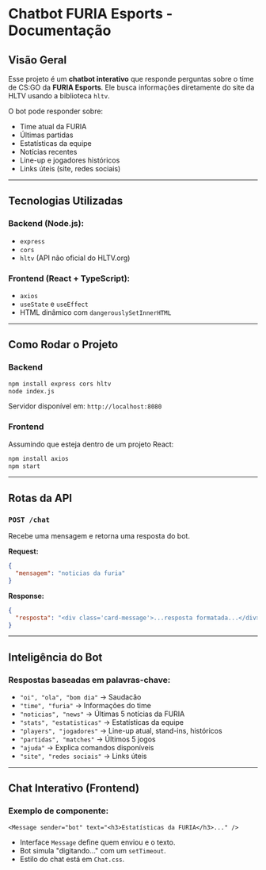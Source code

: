 #  Chatbot FURIA Esports - Documentação

##  Visão Geral

Esse projeto é um **chatbot interativo** que responde perguntas sobre o time de CS:GO da **FURIA Esports**. Ele busca informações diretamente do site da HLTV usando a biblioteca `hltv`.

O bot pode responder sobre:

- Time atual da FURIA
- Últimas partidas
- Estatísticas da equipe
- Notícias recentes
- Line-up e jogadores históricos
- Links úteis (site, redes sociais)

---

##  Tecnologias Utilizadas

### Backend (Node.js):
- `express`
- `cors`
- `hltv` (API não oficial do HLTV.org)

### Frontend (React + TypeScript):
- `axios`
- `useState` e `useEffect`
- HTML dinâmico com `dangerouslySetInnerHTML`

---

##  Como Rodar o Projeto

###  Backend

```bash
npm install express cors hltv
node index.js
```

Servidor disponível em: `http://localhost:8080`

###  Frontend

Assumindo que esteja dentro de um projeto React:

```bash
npm install axios
npm start
```

---

##  Rotas da API

### `POST /chat`

Recebe uma mensagem e retorna uma resposta do bot.

**Request:**
```json
{
  "mensagem": "noticias da furia"
}
```

**Response:**
```json
{
  "resposta": "<div class='card-message'>...resposta formatada...</div>"
}
```

---

##  Inteligência do Bot

### Respostas baseadas em palavras-chave:
- `"oi", "ola", "bom dia"` → Saudacão
- `"time", "furia"` → Informações do time
- `"noticias", "news"` → Últimas 5 notícias da FURIA
- `"stats", "estatisticas"` → Estatísticas da equipe
- `"players", "jogadores"` → Line-up atual, stand-ins, históricos
- `"partidas", "matches"` → Últimos 5 jogos
- `"ajuda"` → Explica comandos disponíveis
- `"site", "redes sociais"` → Links úteis

---

##  Chat Interativo (Frontend)

### Exemplo de componente:

```tsx
<Message sender="bot" text="<h3>Estatísticas da FURIA</h3>..." />
```

- Interface `Message` define quem enviou e o texto.
- Bot simula "digitando..." com um `setTimeout`.
- Estilo do chat está em `Chat.css`.
